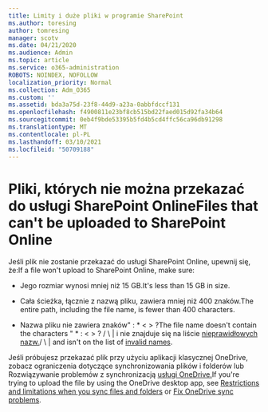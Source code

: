 ```yaml
---
title: Limity i duże pliki w programie SharePoint
ms.author: toresing
author: tomresing
manager: scotv
ms.date: 04/21/2020
ms.audience: Admin
ms.topic: article
ms.service: o365-administration
ROBOTS: NOINDEX, NOFOLLOW
localization_priority: Normal
ms.collection: Adm_O365
ms.custom: ''
ms.assetid: bda3a75d-23f8-44d9-a23a-0abbfdccf131
ms.openlocfilehash: f4900811e23bf8cb515bd22faed015d92fa34b64
ms.sourcegitcommit: 0eb4f9bde53395b5fd4b5cd4ffc56ca96db91298
ms.translationtype: MT
ms.contentlocale: pl-PL
ms.lasthandoff: 03/10/2021
ms.locfileid: "50709188"
---
```

# <a name="files-that-cant-be-uploaded-to-sharepoint-online"></a><span data-ttu-id="4dbf3-102">Pliki, których nie można przekazać do usługi SharePoint Online</span><span class="sxs-lookup"><span data-stu-id="4dbf3-102">Files that can't be uploaded to SharePoint Online</span></span>

<span data-ttu-id="4dbf3-103">Jeśli plik nie zostanie przekazać do usługi SharePoint Online, upewnij się, że:</span><span class="sxs-lookup"><span data-stu-id="4dbf3-103">If a file won't upload to SharePoint Online, make sure:</span></span>
  
- <span data-ttu-id="4dbf3-104">Jego rozmiar wynosi mniej niż 15 GB.</span><span class="sxs-lookup"><span data-stu-id="4dbf3-104">It's less than 15 GB in size.</span></span>
    
- <span data-ttu-id="4dbf3-105">Cała ścieżka, łącznie z nazwą pliku, zawiera mniej niż 400 znaków.</span><span class="sxs-lookup"><span data-stu-id="4dbf3-105">The entire path, including the file name, is fewer than 400 characters.</span></span>
    
- <span data-ttu-id="4dbf3-106">Nazwa pliku nie zawiera znaków" : \* \< \> ?</span><span class="sxs-lookup"><span data-stu-id="4dbf3-106">The file name doesn't contain the characters " \* : \< \> ?</span></span> <span data-ttu-id="4dbf3-107">/ \ | i nie znajduje się na liście [nieprawidłowych nazw.](https://go.microsoft.com/fwlink/?linkid=866430)</span><span class="sxs-lookup"><span data-stu-id="4dbf3-107">/ \ | and isn't on the list of [invalid names](https://go.microsoft.com/fwlink/?linkid=866430).</span></span>
    
<span data-ttu-id="4dbf3-108">Jeśli próbujesz przekazać plik przy użyciu aplikacji klasycznej [](https://go.microsoft.com/fwlink/p/?LinkID=717734) OneDrive, zobacz ograniczenia dotyczące synchronizowania plików i folderów lub Rozwiązywanie problemów z synchronizacją [usługi OneDrive.](https://go.microsoft.com/fwlink/?linkid=866431)</span><span class="sxs-lookup"><span data-stu-id="4dbf3-108">If you're trying to upload the file by using the OneDrive desktop app, see [Restrictions and limitations when you sync files and folders](https://go.microsoft.com/fwlink/p/?LinkID=717734) or [Fix OneDrive sync problems](https://go.microsoft.com/fwlink/?linkid=866431).</span></span>
  

